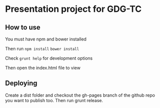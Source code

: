 # Presentation project for GDG-TC

## How to use
You must have npm and bower installed

Then run
    `npm install`
    `bower install`

Check `grunt help` for development options

Then open the index.html file to view

## Deploying
Create a dist folder and checkout the gh-pages branch of the github repo you want to publish too.
Then run grunt release.
